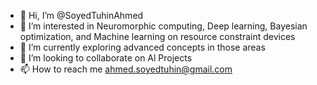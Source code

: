 - 👋 Hi, I’m @SoyedTuhinAhmed
- 👀 I’m interested in Neuromorphic computing, Deep learning, Bayesian optimization, and Machine learning on resource constraint devices
- 🌱 I’m currently exploring advanced concepts in those areas
- 💞️ I’m looking to collaborate on Al Projects
- 📫 How to reach me ahmed.soyedtuhin@gmail.com

<!---
SoyedTuhinAhmed/SoyedTuhinAhmed is a ✨ special ✨ repository because its `README.md` (this file) appears on your GitHub profile.
You can click the Preview link to take a look at your changes.
--->
